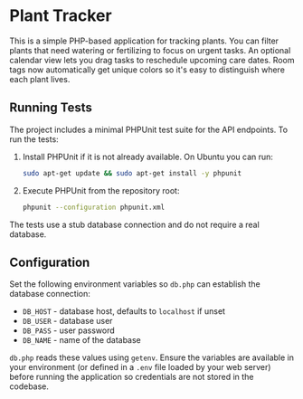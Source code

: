 # Plant Tracker

This is a simple PHP-based application for tracking plants.
You can filter plants that need watering or fertilizing to focus on urgent tasks.
An optional calendar view lets you drag tasks to reschedule upcoming care dates.
Room tags now automatically get unique colors so it's easy to distinguish where each plant lives.

## Running Tests

The project includes a minimal PHPUnit test suite for the API endpoints. To run the tests:

1. Install PHPUnit if it is not already available. On Ubuntu you can run:
   ```bash
   sudo apt-get update && sudo apt-get install -y phpunit
   ```
2. Execute PHPUnit from the repository root:
   ```bash
   phpunit --configuration phpunit.xml
   ```

The tests use a stub database connection and do not require a real database.

## Configuration

Set the following environment variables so `db.php` can establish the database connection:

- `DB_HOST` - database host, defaults to `localhost` if unset
- `DB_USER` - database user
- `DB_PASS` - user password
- `DB_NAME` - name of the database

`db.php` reads these values using `getenv`. Ensure the variables are available in
your environment (or defined in a `.env` file loaded by your web server) before
running the application so credentials are not stored in the codebase.

